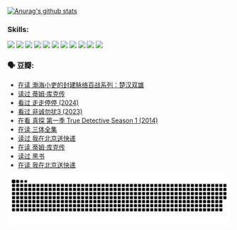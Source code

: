 
[![Anurag's github stats](https://github-readme-stats.vercel.app/api?username=w940853815)](https://github.com/anuraghazra/github-readme-stats)

### Skills:

<code><img height="32" src="https://cdn.jsdelivr.net/npm/simple-icons@v5/icons/python.svg"></code>
<code><img height="32" src="https://cdn.jsdelivr.net/npm/simple-icons@v5/icons/javascript.svg"></code>
<code><img height="32" src="https://cdn.jsdelivr.net/npm/simple-icons@v5/icons/django.svg"></code>
<code><img height="32" src="https://cdn.jsdelivr.net/npm/simple-icons@v5/icons/flask.svg"></code>
<code><img height="32" src="https://cdn.jsdelivr.net/npm/simple-icons@v5/icons/vuetify.svg"></code>
<code><img height="32" src="https://cdn.jsdelivr.net/npm/simple-icons@v5/icons/git.svg"></code>
<code><img height="32" src="https://cdn.jsdelivr.net/npm/simple-icons@v5/icons/docker.svg"></code>
<code><img height="32" src="https://cdn.jsdelivr.net/npm/simple-icons@v5/icons/postgresql.svg"></code>
<code><img height="32" src="https://cdn.jsdelivr.net/npm/simple-icons@v5/icons/elasticsearch.svg"></code>
<code><img height="32" src="https://cdn.jsdelivr.net/npm/simple-icons@v5/icons/macos.svg"></code>
<code><img height="32" src="https://cdn.jsdelivr.net/npm/simple-icons@v5/icons/linux.svg"></code>

### 🗣 豆瓣:

<!-- DOUBAN-ACTIVITIES:START -->
- [在读 渤海小吏的封建脉络百战系列：楚汉双雄](https://www.douban.com/people/136069238/status/4700950146/?_i=25272173)
- [读过 蒂姆·库克传](https://www.douban.com/people/136069238/status/4700949869/?_i=25272173)
- [看过 走走停停‎ (2024)](https://www.douban.com/people/136069238/status/4684430230/?_i=25272173)
- [看过 非诚勿扰3‎ (2023)](https://www.douban.com/people/136069238/status/4676324100/?_i=25272173)
- [在看 真探 第一季 True Detective Season 1‎ (2014)](https://www.douban.com/people/136069238/status/4673382852/?_i=25272173)
- [在读 三体全集](https://www.douban.com/people/136069238/status/4672842521/?_i=25272173)
- [读过 我在北京送快递](https://www.douban.com/people/136069238/status/4672842036/?_i=25272173)
- [在读 蒂姆·库克传](https://www.douban.com/people/136069238/status/4663517053/?_i=25272173)
- [读过 黑书](https://www.douban.com/people/136069238/status/4663516022/?_i=25272173)
- [在读 我在北京送快递](https://www.douban.com/people/136069238/status/4658098365/?_i=25272173)
<!-- DOUBAN-ACTIVITIES:END -->


![Snake animation](https://raw.githubusercontent.com/w940853815/w940853815/output/github-contribution-grid-snake.svg)

<!--
**w940853815/w940853815** is a ✨ _special_ ✨ repository because its `README.md` (this file) appears on your GitHub profile.

Here are some ideas to get you started:

- 🔭 I’m currently working on ...
- 🌱 I’m currently learning ...
- 👯 I’m looking to collaborate on ...
- 🤔 I’m looking for help with ...
- 💬 Ask me about ...
- 📫 How to reach me: ...
- 😄 Pronouns: ...
- ⚡ Fun fact: ...
-->
